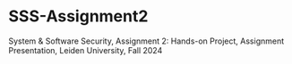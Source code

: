 # SSS-Assignment2
System &amp; Software Security, Assignment 2: Hands-on Project, Assignment Presentation, Leiden University, Fall 2024

